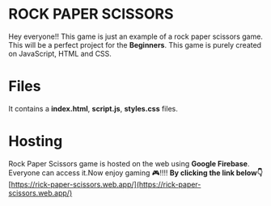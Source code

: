 # ROCK PAPER SCISSORS

Hey everyone!! 
This game is just an example of a rock paper scissors game. This will be a perfect project for the **Beginners**. This game is purely created on JavaScript, HTML and CSS.

# Files

It contains a 
**index.html**,
**script.js**,
**styles.css** files.

# Hosting
 Rock Paper Scissors game is hosted on the web using **Google Firebase**.
Everyone can access it.Now enjoy gaming 🎮!!!! **By clicking the link below👇**
[https://rick-paper-scissors.web.app/](https://rick-paper-scissors.web.app/)
                   
